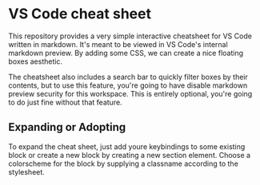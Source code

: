 # VS Code cheat sheet
This repository provides a very simple interactive cheatsheet for VS Code written in markdown.
It's meant to be viewed in VS Code's internal markdown preview.
By adding some CSS, we can create a nice floating boxes aesthetic.

The cheatsheet also includes a search bar to quickly filter boxes by their contents, but to use this feature, you're going to have disable markdown preview security for this workspace.
This is entirely optional, you're going to do just fine without that feature.

## Expanding or Adopting
To expand the cheat sheet, just add youre keybindings to some existing block or create a new block by creating a new section element.
Choose a colorscheme for the block by supplying a classname according to the stylesheet.